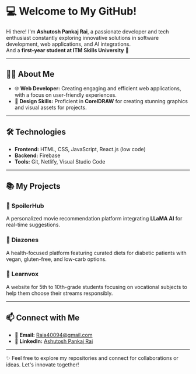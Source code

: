 # 💻 Welcome to My GitHub!  

Hi there! I'm **Ashutosh Pankaj Rai**, a passionate developer and tech enthusiast constantly exploring innovative solutions in software development, web applications, and AI integrations.  
And a **first-year student at ITM Skills University** 🚀  

---

## 👨‍💻 About Me  

- 🌐 **Web Developer:** Creating engaging and efficient web applications, with a focus on user-friendly experiences.  
- 🎨 **Design Skills:** Proficient in **CorelDRAW** for creating stunning graphics and visual assets for projects.  

---

## 🛠️ Technologies  

- **Frontend:** HTML, CSS, JavaScript, React.js (low code)  
- **Backend:** Firebase  
- **Tools:** Git, Netlify, Visual Studio Code  

---

## 📚 My Projects  

### 🌟 **SpoilerHub**  
A personalized movie recommendation platform integrating **LLaMA AI** for real-time suggestions.  

### 🌿 **Diazones**  
A health-focused platform featuring curated diets for diabetic patients with vegan, gluten-free, and low-carb options.  

### 📖 **Learnvox**  
A website for 5th to 10th-grade students focusing on vocational subjects to help them choose their streams responsibly.  

---

## 📫 Connect with Me  

- 📧 **Email:** [Raia40094@gmail.com](mailto:Raia40094@gmail.com)  
- 💼 **LinkedIn:** [Ashutosh Pankaj Rai](https://linkedin.com/in/ashutosh-pankaj-rai/)  

---

✨ Feel free to explore my repositories and connect for collaborations or ideas. Let's innovate together!  
